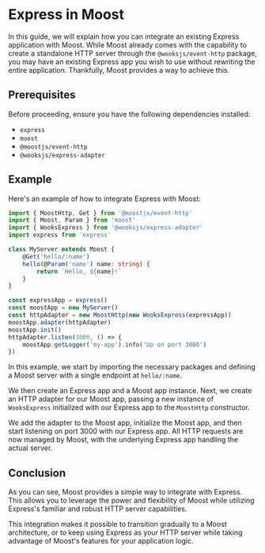 # Express in Moost

In this guide, we will explain how you can integrate an existing Express application with Moost. While Moost already comes with the capability to create a standalone HTTP server through the `@wooksjs/event-http` package, you may have an existing Express app you wish to use without rewriting the entire application. Thankfully, Moost provides a way to achieve this.

## Prerequisites

Before proceeding, ensure you have the following dependencies installed:

- `express`
- `moost`
- `@moostjs/event-http`
- `@wooksjs/express-adapter`

## Example

Here's an example of how to integrate Express with Moost:

```ts
import { MoostHttp, Get } from '@moostjs/event-http'
import { Moost, Param } from 'moost'
import { WooksExpress } from '@wooksjs/express-adapter'
import express from 'express'

class MyServer extends Moost {
    @Get('hello/:name')
    hello(@Param('name') name: string) {
        return `Hello, ${name}!`
    }
}

const expressApp = express()
const moostApp = new MyServer()
const httpAdapter = new MoostHttp(new WooksExpress(expressApp))
moostApp.adapter(httpAdapter)
moostApp.init()
httpAdapter.listen(3000, () => {
    moostApp.getLogger('my-app').info('Up on port 3000')
})
```

In this example, we start by importing the necessary packages and defining a Moost server with a single endpoint at `hello/:name`.

We then create an Express app and a Moost app instance. Next, we create an HTTP adapter for our Moost app, passing a new instance of `WooksExpress` initialized with our Express app to the `MoostHttp` constructor.

We add the adapter to the Moost app, initialize the Moost app, and then start listening on port 3000 with our Express app. All HTTP requests are now managed by Moost, with the underlying Express app handling the actual server.

## Conclusion

As you can see, Moost provides a simple way to integrate with Express. This allows you to leverage the power and flexibility of Moost while utilizing Express's familiar and robust HTTP server capabilities.

This integration makes it possible to transition gradually to a Moost architecture, or to keep using Express as your HTTP server while taking advantage of Moost's features for your application logic.
